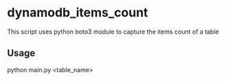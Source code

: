 # dynamodb_items_count

This script uses python boto3 module to capture the items count of a table

## Usage

python main.py <table_name>
